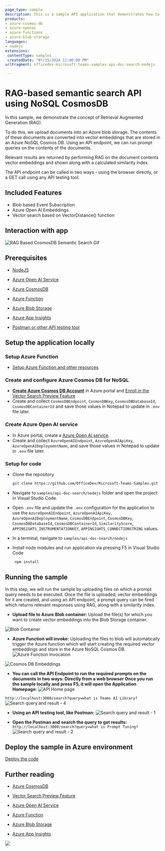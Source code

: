 ```yaml
---
page_type: sample
description: This is a sample API application that demonstrates how to perform RAG-based semantic search using NoSQL CosmosDB.
products:
- azure-cosmos-db
- azure-openai
- azure-functions
- azure-blob-storage
languages:
- nodejs
extensions:
 contentType: samples
 createdDate: "07/15/2024 12:00:00 PM"
urlFragment: officedev-microsoft-teams-samples-api-doc-search-nodejs

---
```


# RAG-based semantic search API using NoSQL CosmosDB

In this sample, we demonstrate the concept of Retrieval Augmented Generation (RAG). 
 
To do this, we upload documents into an Azure blob storage. The contents of these documents are converted into vector embeddings that are stored in an Azure NoSQL Cosmos DB. Using an API endpoint, we can run prompt queries on the contents of the documents. 
 
Relevant results are returned by performing RAG on the document contents vector embeddings and shown along with a calculated similarity index.
 
The API endpoint can be called in two ways - using the browser directly, or a GET call using any API testing tool. 

## Included Features
* Blob based Event Subscription
* Azure Open AI Embeddings
* Vector search based on VectorDistance() function

## Interaction with app

![RAG Based CosmosDB Semantic Search Gif](Images/rag-based-cosmos-db.gif)

## Prerequisites


- [NodeJS](https://nodejs.org/en/)
- [Azure Open AI Service](https://learn.microsoft.com/en-us/azure/ai-services/openai/overview)
- [Azure CosmosDB](https://learn.microsoft.com/en-us/azure/cosmos-db/nosql/vector-search)
- [Azure Function](https://learn.microsoft.com/en-us/azure/azure-functions/functions-event-grid-blob-trigger?pivots=programming-language-javascript)


- [Azure Blob Storage](https://learn.microsoft.com/en-us/azure/storage/blobs/storage-blobs-introduction)
- [Azure App Insights](https://learn.microsoft.com/en-us/azure/azure-monitor/app/nodejs)
- [Postman or other API testing tool](https://www.postman.com/api-platform/api-testing/)

## Setup the application locally

### Setup Azure Function
- [Setup Azure Function and other resources](../azure-function-nodejs/README.md)

### Create and configure Azure Cosmos DB for NoSQL

 - **[Create Azure Cosmos DB Account](https://learn.microsoft.com/en-us/azure/cosmos-db/nosql/quickstart-portal#create-account)** in Azure portal and [Enroll in the Vector Search Preview Feature](https://learn.microsoft.com/en-us/azure/cosmos-db/nosql/vector-search#enroll-in-the-vector-search-preview-feature)
 - Create and collect `CosmosDBEndpoint`, `CosmosDBKey`, `CosmosDBDatabaseId`, `CosmosDBContainerId` and save those values in Notepad to update in `.env` file later.

### Create Azure Open AI service
- In Azure portal, create a [Azure Open AI service](https://learn.microsoft.com/en-us/azure/ai-services/openai/how-to/create-resource?pivots=web-portal).
- Create and collect `AzureOpenAIEndpoint`, `AzureOpenAIApiKey`, `AzureOpenAIDeploymentName`, and save those values in Notepad to update in `.env` file later.
   
### Setup for code

  - Clone the repository

    ```bash
    git clone https://github.com/OfficeDev/Microsoft-Teams-Samples.git
    ```
  - Navigate to `samples/api-doc-search/nodejs` folder and open the project in Visual Studio Code.
  - Open `.env` file and update the `.env` configuration for the application to use the `AzureOpenAIEndpoint`, `AzureOpenAIApiKey`, `AzureOpenAIDeploymentName`, `CosmosDBEndpoint`, `CosmosDBKey`, `CosmosDBDatabaseId`, `CosmosDBContainerId`, `SimilarityScore`, `APPINSIGHTS_INSTRUMENTATIONKEY`, `APPINSIGHTS_CONNECTIONSTRING` values.
  - In a terminal, navigate to `samples/api-doc-search/nodejs`

 - Install node modules and run application via pressing F5 in Visual Studio Code
 
   ```bash
    npm install
   ```

## Running the sample
In this step, we will run the sample by uploading files on which a prompt query needs to be executed. Once the file is uploaded, vector embeddings for it are created, and using an API endpoint, a prompt query can be fired which returns relevant responses using RAG, along with a similarity index.

- **Upload file to Azure Blob container:** Upload the file(s) for which you want to create vector embeddings into the Blob Storage container.

![Blob Container](../azure-function-nodejs/Images/1.blob-container.png)


- **Azure Function will invoke:** Uploading the files to blob will automatically trigger the Azure function which will start creating the required vector embeddings and store in the Azure NoSQL Cosmos DB.
![Azure Function Invocation](../azure-function-nodejs/Images/3.azure-function-invocation.png)

![Cosmos DB Embeddings](../azure-function-nodejs/Images/4.cosmos-db-embeddings.png)

- **You can call the API Endpoint to run the required prompts on the documents in two ways:
Directly from a web browser Once you run the sample locally and press F5, it will open the Application Homepage:**
![API Home page](Images/1.app-home-page.png)

`http://localhost:3000/search?query=what is Teams AI Library?`
![Search query and result - 4](Images/5.search-result-web.png)


- **Using an API testing tool, like Postman:**
![Search query and result - 1](Images/2.search-result-postman-1.png)


- **Open the Postman and search the query to get results:**
`http://localhost:3000/search?query=what is Prompt Tuning?`
![Search query and result - 2](Images/3.search-result-postman-2.png)


## Deploy the sample in Azure environment

[Deploy the code](https://learn.microsoft.com/en-us/azure/app-service/quickstart-nodejs?tabs=windows&pivots=development-environment-vscode#configure-the-app-service-app-and-deploy-code)

## Further reading

- [Azure CosmosDB](https://learn.microsoft.com/en-us/azure/cosmos-db/nosql/vector-search)

- [Vector Search Preview Feature](https://learn.microsoft.com/en-us/azure/cosmos-db/nosql/vector-search#enroll-in-the-vector-search-preview-feature)

- [Azure Open AI Service](https://learn.microsoft.com/en-us/azure/ai-services/openai/overview)

- [Azure Function](https://learn.microsoft.com/en-us/azure/azure-functions/functions-event-grid-blob-trigger?pivots=programming-language-javascript)

- [Azure Blob Storage](https://learn.microsoft.com/en-us/azure/storage/blobs/storage-blobs-introduction)

- [Azure App Insights](https://learn.microsoft.com/en-us/azure/azure-monitor/app/nodejs)


<img src="https://pnptelemetry.azurewebsites.net/microsoft-teams-samples/samples/api-doc-search" />